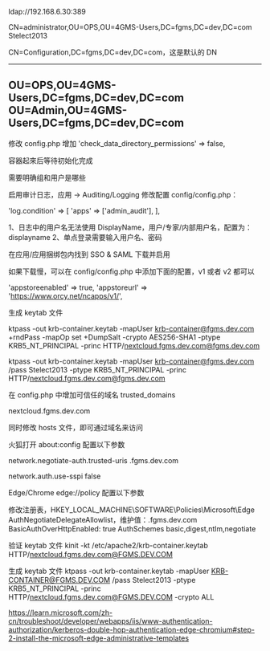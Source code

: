 ﻿ldap://192.168.6.30:389


CN=administrator,OU=OPS,OU=4GMS-Users,DC=fgms,DC=dev,DC=com
Stelect2013

CN=Configuration,DC=fgms,DC=dev,DC=com，这是默认的 DN

------------------------------------------------------------------------
OU=OPS,OU=4GMS-Users,DC=fgms,DC=dev,DC=com
OU=Admin,OU=4GMS-Users,DC=fgms,DC=dev,DC=com
------------------------------------------------------------------------

修改 config.php 增加 'check_data_directory_permissions' => false,

容器起來后等待初始化完成

需要明确组和用户是哪些

启用审计日志，应用 -> Auditing/Logging
修改配置 config/config.php：

  'log.condition' => [
    'apps' => ['admin_audit'],
  ],

1、日志中的用户名无法使用 DisplayName，用户/专家/内部用户名，配置为：displayname
2、单点登录需要输入用户名、密码

在应用/应用捆绑包内找到  SSO & SAML 下载并启用

如果下载慢，可以在 config/config.php 中添加下面的配置，v1 或者 v2 都可以

  'appstoreenabled' => true,
  'appstoreurl' => 'https://www.orcy.net/ncapps/v1/',

生成 keytab 文件

ktpass -out krb-container.keytab -mapUser krb-container@fgms.dev.com +rndPass -mapOp set +DumpSalt -crypto AES256-SHA1 -ptype KRB5_NT_PRINCIPAL -princ HTTP/nextcloud.fgms.dev.com@fgms.dev.com

ktpass ﻿-out krb-container.keytab -mapUser krb-container@fgms.dev.com /pass Stelect2013 -ptype KRB5_NT_PRINCIPAL -princ HTTP/nextcloud.fgms.dev.com@fgms.dev.com

在 config.php 中增加可信任的域名 trusted_domains

nextcloud.fgms.dev.com

同时修改 hosts 文件，即可通过域名来访问

火狐打开 about:config 配置以下参数

network.negotiate-auth.trusted-uris .fgms.dev.com

 network.auth.use-sspi false

Edge/Chrome  edge://policy 配置以下参数

修改注册表，HKEY_LOCAL_MACHINE\SOFTWARE\Policies\Microsoft\Edge
AuthNegotiateDelegateAllowlist，维护值：.fgms.dev.com
BasicAuthOverHttpEnabled: true
AuthSchemes basic,digest,ntlm,negotiate

验证 keytab 文件
kinit -kt /etc/apache2/krb-container.keytab HTTP/nextcloud.fgms.dev.com@FGMS.DEV.COM

生成 keytab 文件
ktpass -out krb-container.keytab -mapUser KRB-CONTAINER@FGMS.DEV.COM /pass Stelect2013 -ptype KRB5_NT_PRINCIPAL -princ HTTP/nextcloud.fgms.dev.com@FGMS.DEV.COM -crypto ALL

https://learn.microsoft.com/zh-cn/troubleshoot/developer/webapps/iis/www-authentication-authorization/kerberos-double-hop-authentication-edge-chromium#step-2-install-the-microsoft-edge-administrative-templates